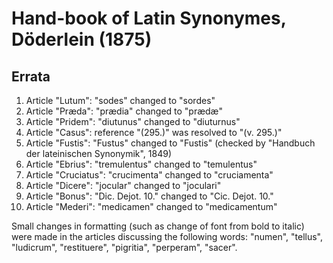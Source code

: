 # Hand-book of Latin Synonymes, Döderlein (1875)

## Errata

1. Article "Lutum": "sodes" changed to "sordes"
1. Article "Præda": "prædia" changed to "prædæ"
1. Article "Pridem": "diutunus" changed to "diuturnus"
1. Article "Casus": reference "(295.)" was resolved to "(v. 295.)"
1. Article "Fustis": "Fustus" changed to "Fustis" (checked by "Handbuch der lateinischen Synonymik", 1849)
1. Article "Ebrius": "tremulentus" changed to "temulentus"
1. Article "Cruciatus": "crucimenta" changed to "cruciamenta"
1. Article "Dicere": "jocular" changed to "joculari"
1. Article "Bonus": "Dic. Dejot. 10." changed to "Cic. Dejot. 10."
1. Article "Mederi": "medicamen" changed to "medicamentum"

Small changes in formatting (such as change of font from bold to italic) were made in the articles discussing the following words: "numen", "tellus", "ludicrum", "restituere", "pigritia", "perperam", "sacer".

